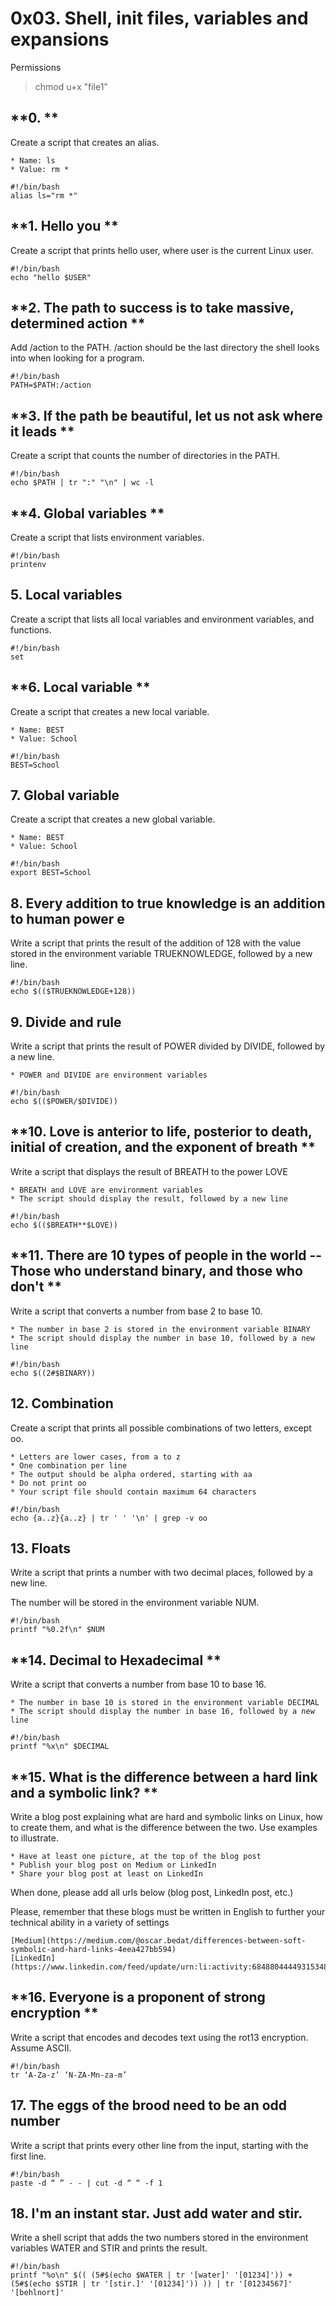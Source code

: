 # 0x03. Shell, init files, variables and expansions


Permissions
>chmod u+x "file1"


## **0. <o> **
Create a script that creates an alias.

    * Name: ls
    * Value: rm *

```
#!/bin/bash
alias ls="rm *"
```

## **1. Hello you **
Create a script that prints hello user, where user is the current Linux user.

```
#!/bin/bash
echo "hello $USER"
```

## **2. The path to success is to take massive, determined action **
Add /action to the PATH. /action should be the last directory the shell looks into when looking for a program.

```
#!/bin/bash
PATH=$PATH:/action
```

## **3. If the path be beautiful, let us not ask where it leads **
Create a script that counts the number of directories in the PATH.

```
#!/bin/bash
echo $PATH | tr ":" "\n" | wc -l
```

## **4. Global variables **
Create a script that lists environment variables.

```
#!/bin/bash
printenv
```

## **5. Local variables**
Create a script that lists all local variables and environment variables, and functions.

```
#!/bin/bash
set
```

## **6. Local variable **
Create a script that creates a new local variable.

    * Name: BEST
    * Value: School


```
#!/bin/bash
BEST=School
```

## **7. Global variable**
Create a script that creates a new global variable.

    * Name: BEST
    * Value: School


```
#!/bin/bash
export BEST=School
```

## **8. Every addition to true knowledge is an addition to human power e**
Write a script that prints the result of the addition of 128 with the value stored in the environment variable TRUEKNOWLEDGE, followed by a new line.

```
#!/bin/bash
echo $(($TRUEKNOWLEDGE+128))
```

## **9. Divide and rule**
Write a script that prints the result of POWER divided by DIVIDE, followed by a new line.

    * POWER and DIVIDE are environment variables


```
#!/bin/bash
echo $(($POWER/$DIVIDE))
```

## **10. Love is anterior to life, posterior to death, initial of creation, and the exponent of breath **
Write a script that displays the result of BREATH to the power LOVE

    * BREATH and LOVE are environment variables
    * The script should display the result, followed by a new line


```
#!/bin/bash
echo $(($BREATH**$LOVE))
```

## **11. There are 10 types of people in the world -- Those who understand binary, and those who don't **
Write a script that converts a number from base 2 to base 10.

    * The number in base 2 is stored in the environment variable BINARY
    * The script should display the number in base 10, followed by a new line


```
#!/bin/bash
echo $((2#$BINARY))
```

## **12. Combination**
Create a script that prints all possible combinations of two letters, except oo.

    * Letters are lower cases, from a to z
    * One combination per line
    * The output should be alpha ordered, starting with aa
    * Do not print oo
    * Your script file should contain maximum 64 characters


```
#!/bin/bash
echo {a..z}{a..z} | tr ' ' '\n' | grep -v oo
```

## **13. Floats**
Write a script that prints a number with two decimal places, followed by a new line.

The number will be stored in the environment variable NUM.


```
#!/bin/bash
printf "%0.2f\n" $NUM
```

## **14. Decimal to Hexadecimal **
Write a script that converts a number from base 10 to base 16.

    * The number in base 10 is stored in the environment variable DECIMAL
    * The script should display the number in base 16, followed by a new line


```
#!/bin/bash
printf "%x\n" $DECIMAL
```


## **15. What is the difference between a hard link and a symbolic link?  **
Write a blog post explaining what are hard and symbolic links on Linux, how to create them, and what is the difference between the two. Use examples to illustrate.

    * Have at least one picture, at the top of the blog post
    * Publish your blog post on Medium or LinkedIn
    * Share your blog post at least on LinkedIn

When done, please add all urls below (blog post, LinkedIn post, etc.)

Please, remember that these blogs must be written in English to further your technical ability in a variety of settings


```
[Medium](https://medium.com/@oscar.bedat/differences-between-soft-symbolic-and-hard-links-4eea427bb594)
[LinkedIn](https://www.linkedin.com/feed/update/urn:li:activity:6848804444931534848/)
```

## **16. Everyone is a proponent of strong encryption **
Write a script that encodes and decodes text using the rot13 encryption. Assume ASCII.


```
#!/bin/bash
tr ‘A-Za-z’ ‘N-ZA-Mn-za-m’
```

## **17. The eggs of the brood need to be an odd number**
Write a script that prints every other line from the input, starting with the first line.


```
#!/bin/bash
paste -d “ ” - - | cut -d “ “ -f 1
```

## **18. I'm an instant star. Just add water and stir.**
Write a shell script that adds the two numbers stored in the environment variables WATER and STIR and prints the result.

```
#!/bin/bash
printf "%o\n" $(( (5#$(echo $WATER | tr '[water]' '[01234]')) + (5#$(echo $STIR | tr '[stir.]' '[01234]')) )) | tr '[01234567]' '[behlnort]'
```

